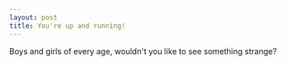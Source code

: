 ```yaml
---
layout: post
title: You're up and running!
---
```


Boys and girls of every age, wouldn't you like to see something strange?
